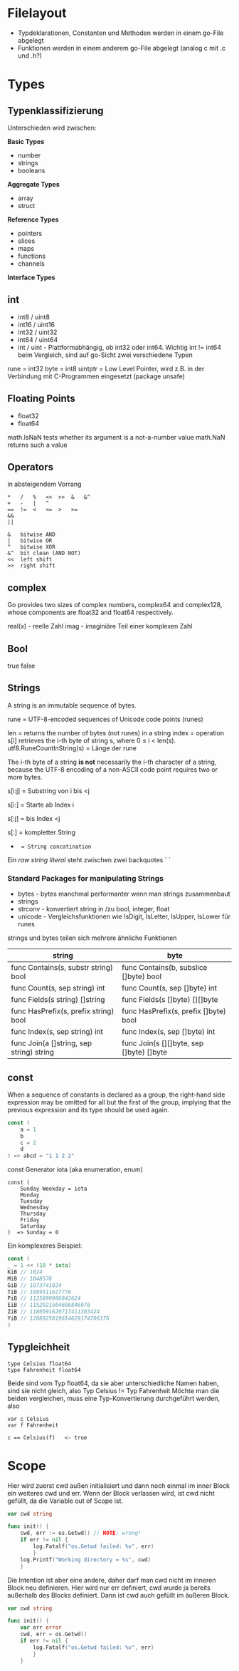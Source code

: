 # Filelayout

* Typdeklarationen, Constanten und Methoden werden in einem go-File abgelegt
* Funktionen werden in einem anderem go-File abgelegt (analog c mit .c und .h?)






# Types

## Typenklassifizierung

Unterschieden wird zwischen:

**Basic Types**

* number
* strings
* booleans

**Aggregate Types**

* array
* struct

**Reference Types**

* pointers
* slices
* maps
* functions
* channels

**Interface Types**

## int

* int8 / uint8
* int16 / uint16
* int32 / uint32
* int64 / uint64
* int / uint  - Plattformabhängig, ob int32 oder int64. Wichtig int != int64 beim Vergleich, sind auf go-Sicht zwei verschiedene Typen

rune = int32
byte = int8
uintptr = Low Level Pointer, wird z.B. in der Verbindung mit C-Programmen eingesetzt (package unsafe)

## Floating Points

* float32
* float64

math.IsNaN tests whether its argument is a not-a-number value
math.NaN returns such a value

## Operators

in absteigendem Vorrang

```
*   /   %   <<  >>  &   &^
+   -   |   ^
==  !=  <   <=  >   >=
&&
||
```

```
&   bitwise AND
|   bitwise OR
^   bitwise XOR
&^  bit clean (AND NOT)
<<  left shift
>>  right shift
```

## complex

Go provides two sizes of complex numbers, complex64 and complex128, whose components are float32 and float64 respectively.

real(x) - reelle Zahl 
imag - imaginiäre Teil einer komplexen Zahl

## Bool

true
false

## Strings

A string is an immutable sequence of bytes.

rune =  UTF-8-encoded sequences of Unicode code points (runes)

len = returns the number of bytes (not runes) in a string
index = operation s[i] retrieves the i-th byte of string s, where 0 ≤ i < len(s).
utf8.RuneCountInString(s) = Länge der rune


The i-th byte of a string **is not** necessarily the i-th character of a string, because the UTF-8 encoding of a non-ASCII code point requires two or more bytes.

s[i:j] = Substring von i bis <j

s[i:]  = Starte ab Index i

s[:j]  = bis Index <j

s[:]   = kompletter String

+      = String concatination

Ein *raw string literal* steht zwischen zwei backquotes \` \`

### Standard Packages for manipulating Strings

* bytes   - bytes manchmal performanter wenn man strings zusammenbaut
* strings
* strconv - konvertiert string in /zu bool, integer, float
* unicode - Vergleichsfunktionen wie IsDigit, IsLetter, IsUpper, IsLower für runes


strings und bytes teilen sich mehrere ähnliche Funktionen

| string    | byte     |
| ---    | ---     |
|func Contains(s, substr string) bool |   func Contains(b, subslice []byte) bool|
|func Count(s, sep string) int  | func Count(s, sep []byte) int|
|func Fields(s string) []string  |func Fields(s []byte) [][]byte|
|func HasPrefix(s, prefix string) bool  | func HasPrefix(s, prefix []byte) bool|
|func Index(s, sep string) int  | func Index(s, sep []byte) int|
|func Join(a []string, sep string) string |   func Join(s [][]byte, sep []byte) []byte|s


## const

When a sequence of constants is declared as a group, the right-hand side expression may be omitted for all but the first of the group, implying that the previous expression and its type should be used again.

```go
const (
    a = 1
    b
    c = 2
    d
) => abcd = "1 1 2 2"
```

const Generator iota (aka enumeration, enum)

```
const (
    Sunday Weekday = iota
    Monday
    Tuesday
    Wednesday
    Thursday
    Friday
    Saturday
)  => Sunday = 0
```

Ein komplexeres Beispiel: 
```go
const (
_ = 1 << (10 * iota)
KiB // 1024
MiB // 1048576
GiB // 1073741824
TiB // 1099511627776
PiB // 1125899906842624
EiB // 1152921504606846976
ZiB // 1180591620717411303424
YiB // 1208925819614629174706176
)
```




## Typgleichheit

```
type Celsius float64
type Fahrenheit float64
```

Beide sind vom Typ float64, da sie aber unterschiedliche Namen haben, sind sie nicht gleich, also Typ Celsius != Typ Fahrenheit
Möchte man die beiden vergleichen, muss eine Typ-Konvertierung durchgeführt werden, also 
 
```
var c Celsius
var f Fahrenheit

c == Celsius(f)   <- true
```


# Scope

Hier wird zuerst cwd außen initialisiert und dann noch einmal im inner Block ein weiteres cwd und err. Wenn der Block verlassen wird, ist cwd nicht gefüllt, da die Variable out of Scope ist. 

```go
var cwd string

func init() {
    cwd, err := os.Getwd() // NOTE: wrong!
    if err != nil {
        log.Fatalf("os.Getwd failed: %v", err)
        }
    log.Printf("Working directory = %s", cwd)
    }

```

Die Intention ist aber eine andere, daher darf man cwd nicht im inneren Block neu definieren. Hier wird nur err definiert, cwd wurde ja bereits außerhalb des Blocks definiert. Dann ist cwd auch gefüllt im äußeren Block.

```go
var cwd string

func init() {
    var err error
    cwd, err = os.Getwd()
    if err != nil {
        log.Fatalf("os.Getwd failed: %v", err)
        }
    }
```